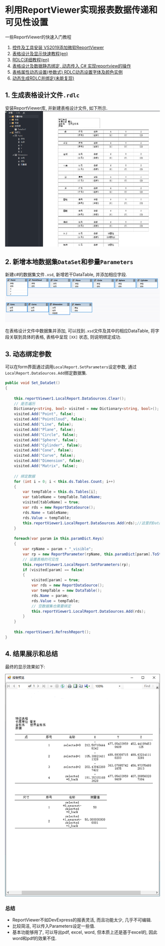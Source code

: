 # 利用ReportViewer实现报表数据传递和可见性设置

一些ReportViewer的快速入门教程

1. [控件及工具安装 VS2019添加微软ReportViewer](https://www.cnblogs.com/springsnow/p/13498084.html)
2. [表格设计及显示快速教程(en)](https://www.c-sharpcorner.com/article/building-reports-from-a-dataset-using-reportviewer/)
3. [RDLC详细教程(en)](https://www.c-sharpcorner.com/UploadFile/2f59d0/working-on-rdlc-report-in-Asp-Net/)
4. [表格设计及数据静态绑定, 动态传入 C# 实现reportview的操作](https://blog.csdn.net/xufengab/article/details/123416231)
5. [表格属性动态设置(参数式) RDLC动态设置字体及颜色实例](https://blog.csdn.net/llwzjf/article/details/93978846)
6. [动态生成RDLC并绑定(未能复现)](https://blog.csdn.net/chenep/article/details/10552743)


## 1. 生成表格设计文件`.rdlc`
安装ReportViewer库, 并新建表格设计文件, 如下所示.
![png](1.png)

## 2. 新增本地数据集`DataSet`和参量`Parameters`
新建c#的数据集文件`.xsd`, 新增若干DataTable, 并添加相应字段.
![png](2.png)

在表格设计文件中数据集并添加, 可以找到`.xsd`文件及其中的相应DataTable, 将字段关联到具体的表格, 表格中呈现 `[XX]` 状态, 则说明绑定成功.

## 3. 动态绑定参数

可以在form界面通过调用`LocalReport.SetParameters`设定参数, 通过`LocalReport.DataSources.Add`绑定数据集.

```csharp
public void Set_DataSet()
{

    this.reportViewer1.LocalReport.DataSources.Clear();
    // 是否遍历
    Dictionary<string, bool> visited = new Dictionary<string, bool>();
    visited.Add("Point", false);
    visited.Add("PointCloud", false);
    visited.Add("Line", false);
    visited.Add("Plane", false);
    visited.Add("Circle", false);
    visited.Add("Sphere", false);
    visited.Add("Cylinder", false);
    visited.Add("Cone", false);
    visited.Add("Curve", false);
    visited.Add("Dimension", false);
    visited.Add("Matrix", false);

    // 绑定数据
    for (int i = 0; i < this.ds.Tables.Count; i++)
    {
        var tempTable = this.ds.Tables[i];
        var tableName = tempTable.TableName;
        visited[tableName] = true;
        var rds = new ReportDataSource();
        rds.Name = tableName;
        rds.Value = tempTable;
        this.reportViewer1.LocalReport.DataSources.Add(rds);//这里的DataSetNew数据集的名称，而不是xsd文件名。
    }

    foreach(var param in this.paramDict.Keys)
    {
        var rpName = param + "_visible";
        var rp = new ReportParameter(rpName, this.paramDict[param].ToString().ToLower(), false);
        // 设置表格的可见性
        this.reportViewer1.LocalReport.SetParameters(rp);
        if (visited[param] == false)
        {
            visited[param] = true;
            var rds = new ReportDataSource();
            var tempTable = new DataTable();
            rds.Name = param;
            rds.Value = tempTable;
            // 空数据集也需要绑定
            this.reportViewer1.LocalReport.DataSources.Add(rds);
        }
    }

    this.reportViewer1.RefreshReport();
}
```

## 4. 结果展示和总结

最终的显示效果如下:

![png](3.png)


### 总结
- ReportViewer不如DevExpress的报表灵活, 而且功能太少, 几乎不可编辑.
- 比较简洁, 可以传入Parameters设定一些值.
- 基本功能够用了, 可以导出pdf, excel, word, 但本质上还是基于excel的, 因此word和pdf的效果不佳.